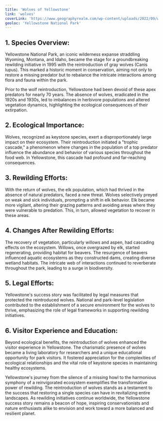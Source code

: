 ```yaml
---
title: 'Wolves of Yellowstone'
link: 'wolves'
coverLink: 'https://www.geographyrealm.com/wp-content/uploads/2022/09/wolf-yellowstone-nps-peaco.jpg'
geoloc: 'Yellowstone National Park'
---
```


## 1. Species Overview:
Yellowstone National Park, an iconic wilderness expanse straddling Wyoming, Montana, and Idaho, became the stage for a groundbreaking rewilding initiative in 1995 with the reintroduction of gray wolves (Canis lupus). This marked a historic moment in conservation, aiming not only to restore a missing predator but to rebalance the intricate interactions among flora and fauna within the park.

Prior to the wolf reintroduction, Yellowstone had been devoid of these apex predators for nearly 70 years. The absence of wolves, eradicated in the 1920s and 1930s, led to imbalances in herbivore populations and altered vegetation dynamics, highlighting the ecological consequences of their extirpation.

## 2. Ecological Importance:
Wolves, recognized as keystone species, exert a disproportionately large impact on their ecosystem. Their reintroduction initiated a "trophic cascade," a phenomenon where changes in the population of a top predator influence the abundance and behavior of various species throughout the food web. In Yellowstone, this cascade had profound and far-reaching consequences.

## 3. Rewilding Efforts:
With the return of wolves, the elk population, which had thrived in the absence of natural predators, faced a new threat. Wolves selectively preyed on weak and sick individuals, prompting a shift in elk behavior. Elk became more vigilant, altering their grazing patterns and avoiding areas where they were vulnerable to predation. This, in turn, allowed vegetation to recover in these areas.

## 4. Changes After Rewilding Efforts:
The recovery of vegetation, particularly willows and aspen, had cascading effects on the ecosystem. Willows, once overgrazed by elk, started regenerating, providing habitat for beavers. The resurgence of beavers influenced aquatic ecosystems as they constructed dams, creating diverse wetland habitats. The intricate web of interactions continued to reverberate throughout the park, leading to a surge in biodiversity.

## 5. Legal Efforts:
Yellowstone's success story was facilitated by legal measures that protected the reintroduced wolves. National and park-level legislation contributed to the establishment of a secure environment for the wolves to thrive, emphasizing the role of legal frameworks in supporting rewilding initiatives.

## 6. Visitor Experience and Education:
Beyond ecological benefits, the reintroduction of wolves enhanced the visitor experience in Yellowstone. The charismatic presence of wolves became a living laboratory for researchers and a unique educational opportunity for park visitors. It fostered appreciation for the complexities of ecological relationships and the vital role of keystone species in maintaining healthy ecosystems.

Yellowstone's journey from the silence of a missing howl to the harmonious symphony of a reinvigorated ecosystem exemplifies the transformative power of rewilding. The reintroduction of wolves stands as a testament to the success that restoring a single species can have in revitalizing entire landscapes. As rewilding initiatives continue worldwide, the Yellowstone success story remains a beacon of hope, inspiring conservationists and nature enthusiasts alike to envision and work toward a more balanced and resilient planet.






